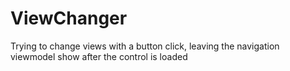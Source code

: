 # ViewChanger
Trying to change views with a button click, leaving the navigation viewmodel show after the control is loaded
